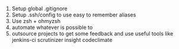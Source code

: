 1. Setup global .gitignore
2. Setup .ssh/config to use easy to remember aliases
3. Use zsh + ohmyzsh
4. automate whatever is possible to
5. outsource projects to get some feedback and use useful tools like jenkins-ci scrutinizer insight codeclimate
